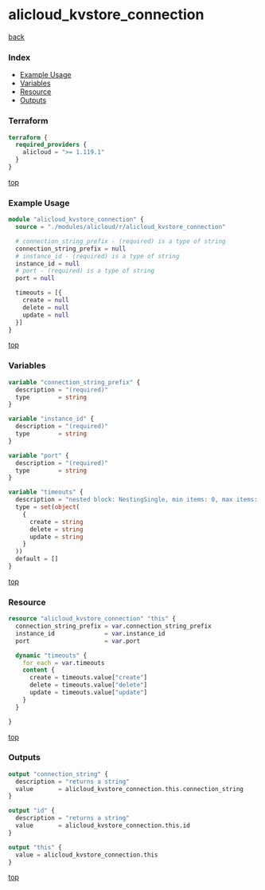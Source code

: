 # alicloud_kvstore_connection

[back](../alicloud.md)

### Index

- [Example Usage](#example-usage)
- [Variables](#variables)
- [Resource](#resource)
- [Outputs](#outputs)

### Terraform

```terraform
terraform {
  required_providers {
    alicloud = ">= 1.119.1"
  }
}
```

[top](#index)

### Example Usage

```terraform
module "alicloud_kvstore_connection" {
  source = "./modules/alicloud/r/alicloud_kvstore_connection"

  # connection_string_prefix - (required) is a type of string
  connection_string_prefix = null
  # instance_id - (required) is a type of string
  instance_id = null
  # port - (required) is a type of string
  port = null

  timeouts = [{
    create = null
    delete = null
    update = null
  }]
}
```

[top](#index)

### Variables

```terraform
variable "connection_string_prefix" {
  description = "(required)"
  type        = string
}

variable "instance_id" {
  description = "(required)"
  type        = string
}

variable "port" {
  description = "(required)"
  type        = string
}

variable "timeouts" {
  description = "nested block: NestingSingle, min items: 0, max items: 0"
  type = set(object(
    {
      create = string
      delete = string
      update = string
    }
  ))
  default = []
}
```

[top](#index)

### Resource

```terraform
resource "alicloud_kvstore_connection" "this" {
  connection_string_prefix = var.connection_string_prefix
  instance_id              = var.instance_id
  port                     = var.port

  dynamic "timeouts" {
    for_each = var.timeouts
    content {
      create = timeouts.value["create"]
      delete = timeouts.value["delete"]
      update = timeouts.value["update"]
    }
  }

}
```

[top](#index)

### Outputs

```terraform
output "connection_string" {
  description = "returns a string"
  value       = alicloud_kvstore_connection.this.connection_string
}

output "id" {
  description = "returns a string"
  value       = alicloud_kvstore_connection.this.id
}

output "this" {
  value = alicloud_kvstore_connection.this
}
```

[top](#index)